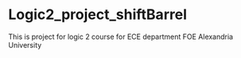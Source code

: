 # Logic2_project_shiftBarrel
This is project for logic 2 course for ECE department FOE Alexandria University 
